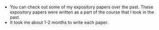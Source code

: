 - You can check out some of my expository papers over the past. These expository papers were written as a part of the course that I took in the past. 
- It took me about 1-2 months to write each paper.
